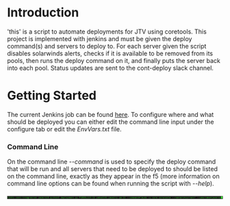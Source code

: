 # Introduction

 'this' is a script to automate deployments for JTV using coretools. This project
  is implemented with jenkins and must be given the deploy command(s) and servers
  to deploy to. For each server given the script disables solarwinds alerts, checks
  if it is available to be removed from its pools, then runs the deploy command on
  it, and finally puts the server back into each pool. Status updates are sent to
  the cont-deploy slack channel.

# Getting Started

  The current Jenkins job can be found [here](http://build.jewelry.acn/jenkins/job/gardeners/job/dev/job/gardeners-jack-DEPLOY-TO-DEV/). To
  configure where and what should be deployed you can either edit the command line input under the configure tab or edit the
  *EnvVars.txt* file.

### Command Line

  On the command line *--command* is used to specify the deploy command that will be run
  and all servers that need to be deployed to should be listed on the command line, exactly
  as they appear in the f5 (more information on command line options can be found when running
  the script with *--help*).

  ![alt text](https://github.com/jack-mitt/jtv_cont_deployment/blob/master/images/command_line.png "Command line input")
